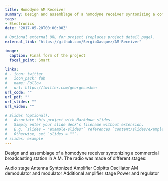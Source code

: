 ```yaml
---
title: Homodyne AM Receiver
summary: Design and assemblage of a homodyne receiver syntonizing a commercial broadcasting station in A.M.
tags:
- Electronics
date: "2017-05-20T00:00:00Z"

# Optional external URL for project (replaces project detail page).
external_link: "https://github.com/SergioGasquez/AM-Receiver"

image:
  caption: Final form of the project
  focal_point: Smart

links:
# - icon: twitter
#   icon_pack: fab
#   name: Follow
#   url: https://twitter.com/georgecushen
url_code: ""
url_pdf: ""
url_slides: ""
url_video: ""

# Slides (optional).
#   Associate this project with Markdown slides.
#   Simply enter your slide deck's filename without extension.
#   E.g. `slides = "example-slides"` references `content/slides/example-slides.md`.
#   Otherwise, set `slides = ""`.
# slides: example
---
```


Design and assemblage of a homodyne receiver syntonizing a commercial broadcasting station in A.M. The radio was made of different stages:

Audio stage
Antenna
Syntonized Amplifier
Colpitts Oscillator
AM demodulator and modulator
Additional amplifier stage
Power and regulator

